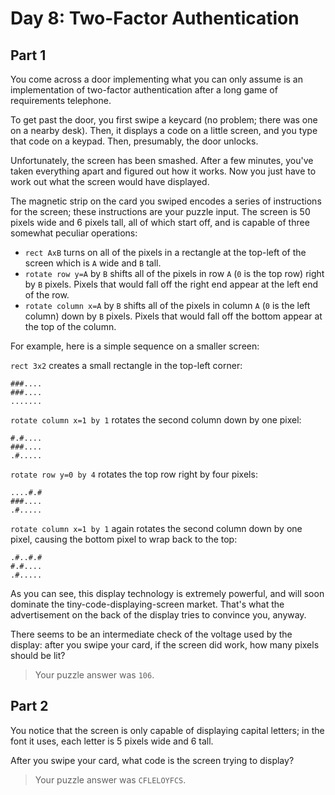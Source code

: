 # Day 8: Two-Factor Authentication

## Part 1

You come across a door implementing what you can only assume is an implementation of two-factor authentication after a long game of requirements telephone.

To get past the door, you first swipe a keycard (no problem; there was one on a nearby desk). Then, it displays a code on a little screen, and you type that code on a keypad. Then, presumably, the door unlocks.

Unfortunately, the screen has been smashed. After a few minutes, you've taken everything apart and figured out how it works. Now you just have to work out what the screen would have displayed.

The magnetic strip on the card you swiped encodes a series of instructions for the screen; these instructions are your puzzle input. The screen is 50 pixels wide and 6 pixels tall, all of which start off, and is capable of three somewhat peculiar operations:

- `rect AxB` turns on all of the pixels in a rectangle at the top-left of the screen which is `A` wide and `B` tall.
- `rotate row y=A` by `B` shifts all of the pixels in row `A` (`0` is the top row) right by `B` pixels. Pixels that would fall off the right end appear at the left end of the row.
- `rotate column x=A` by `B` shifts all of the pixels in column `A` (`0` is the left column) down by `B` pixels. Pixels that would fall off the bottom appear at the top of the column.

For example, here is a simple sequence on a smaller screen:

`rect 3x2` creates a small rectangle in the top-left corner:

    ###....
    ###....
    .......

`rotate column x=1 by 1` rotates the second column down by one pixel:

    #.#....
    ###....
    .#.....

`rotate row y=0 by 4` rotates the top row right by four pixels:

    ....#.#
    ###....
    .#.....

`rotate column x=1 by 1` again rotates the second column down by one pixel, causing the bottom pixel to wrap back to the top:

    .#..#.#
    #.#....
    .#.....

As you can see, this display technology is extremely powerful, and will soon dominate the tiny-code-displaying-screen market. That's what the advertisement on the back of the display tries to convince you, anyway.

There seems to be an intermediate check of the voltage used by the display: after you swipe your card, if the screen did work, how many pixels should be lit?

> Your puzzle answer was `106`.

## Part 2

You notice that the screen is only capable of displaying capital letters; in the font it uses, each letter is 5 pixels wide and 6 tall.

After you swipe your card, what code is the screen trying to display?

> Your puzzle answer was `CFLELOYFCS`.
